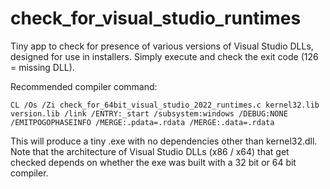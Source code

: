 # check_for_visual_studio_runtimes
Tiny app to check for presence of various versions of Visual Studio DLLs, designed for use in installers. Simply execute and check the exit code (126 = missing DLL).

Recommended compiler command:

`
CL /Os /Zi check_for_64bit_visual_studio_2022_runtimes.c kernel32.lib version.lib /link /ENTRY:_start /subsystem:windows /DEBUG:NONE /EMITPOGOPHASEINFO /MERGE:.pdata=.rdata /MERGE:.data=.rdata
`

This will produce a tiny .exe with no dependencies other than kernel32.dll. Note that the architecture of Visual Studio DLLs (x86 / x64) that get checked depends on whether the exe was built with a 32 bit or 64 bit compiler.
